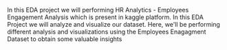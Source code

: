 In this EDA project we will performing HR Analytics - Employees Engagement Analysis which is present in kaggle platform. In this EDA Project we will analyze and visualize our dataset. Here, we'll be performing different analysis and visualizations using the Employees Enagagment Dataset to obtain some valuable insights

